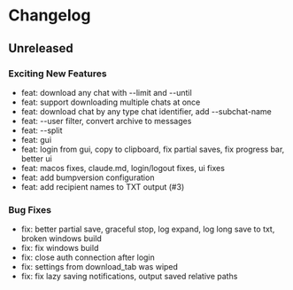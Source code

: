 # Changelog

## Unreleased

### Exciting New Features
- feat: download any chat with --limit and --until
- feat: support downloading multiple chats at once
- feat: download chat by any type chat identifier, add --subchat-name
- feat: --user filter, convert archive to messages
- feat: --split
- feat: gui
- feat: login from gui, copy to clipboard, fix partial saves, fix progress bar, better ui
- feat: macos fixes, claude.md, login/logout fixes, ui fixes
- feat: add bumpversion configuration
- feat: add recipient names to TXT output (#3)

### Bug Fixes
- fix: better partial save, graceful stop, log expand, log long save to txt, broken windows build
- fix: fix windows build
- fix: close auth connection after login
- fix: settings from download_tab was wiped
- fix: fix lazy saving notifications, output saved relative paths
